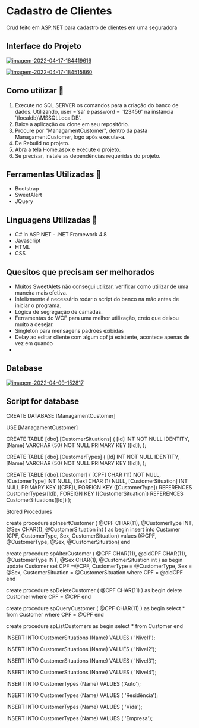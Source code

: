 # Cadastro de Clientes

Crud feito em ASP.NET para cadastro de clientes em uma seguradora

## Interface do Projeto

<a href="https://ibb.co/gD5LXwt"><img src="https://i.ibb.co/19DtpKR/imagem-2022-04-17-184419616.png" alt="imagem-2022-04-17-184419616" border="0"></a>

<a href="https://ibb.co/3dkPPVr"><img src="https://i.ibb.co/GpFrrGx/imagem-2022-04-17-184515860.png" alt="imagem-2022-04-17-184515860" border="0"></a>

## Como utilizar 🔖

1. Execute no SQL SERVER os comandos para a criação do banco de dados. Utilizando, user ='sa' e password = '123456' na instância '(localdb)\MSSQLLocalDB'.
2. Baixe a aplicação ou clone em seu repositório.
3. Procure por "ManagamentCustomer", dentro da pasta ManagamentCustomer, logo após execute-a.
4. De Rebuild no projeto.
5. Abra a tela Home.aspx e execute o projeto.
6. Se precisar, instale as dependências requeridas do projeto.

## Ferramentas Utilizadas 📜

- Bootstrap
- SweetAlert
- JQuery

## Linguagens Utilizadas 📃

- C# in ASP.NET - .NET Framework 4.8
- Javascript
- HTML
- CSS

## Quesitos que precisam ser melhorados

- Muitos SweetAlets não consegui utilizar, verificar como utilizar de uma maneira mais efetiva.
- Infelizmente é necessário rodar o script do banco na mão antes de iniciar o programa.
- Lógica de segregação de camadas.
- Ferramentas do WCF para uma melhor utilização, creio que deixou muito a desejar.
- Singleton para mensagens padrões exibidas
- Delay ao editar cliente com algum cpf já existente, acontece apenas de vez em quando
- 

## Database
<a href="https://ibb.co/LrR5dFs"><img src="https://i.ibb.co/r30s2jX/imagem-2022-04-09-152817.png" alt="imagem-2022-04-09-152817" border="0"></a>


## Script for database

CREATE DATABASE [ManagamentCustomer]

USE [ManagamentCustomer]

CREATE TABLE [dbo].[CustomerSituations] ( [Id] INT NOT NULL IDENTITY, [Name] VARCHAR (50) NOT NULL PRIMARY KEY ([Id]), );

CREATE TABLE [dbo].[CustomerTypes] ( [Id] INT NOT NULL IDENTITY, [Name] VARCHAR (50) NOT NULL PRIMARY KEY ([Id]), );

CREATE TABLE [dbo].[Customer] ( [CPF] CHAR (11) NOT NULL, [CustomerType] INT NULL, [Sex] CHAR (1) NULL, [CustomerSituation] INT NULL PRIMARY KEY ([CPF]), 
FOREIGN KEY ([CustomerType]) REFERENCES CustomerTypes([Id]), FOREIGN KEY ([CustomerSituation]) REFERENCES CustomerSituations([Id]) );

Stored Procedures

create procedure spInsertCustomer ( @CPF CHAR(11), @CustomerType INT, @Sex CHAR(1), @CustomerSituation int )
as begin insert into Customer (CPF, CustomerType, Sex, CustomerSituation) values (@CPF, @CustomerType, @Sex, @CustomerSituation) end

 create procedure spAlterCustomer 
 (
 @CPF CHAR(11),
 @oldCPF CHAR(11),
 @CustomerType INT, 
 @Sex CHAR(1), 
 @CustomerSituation int 
 ) 
as
begin
update Customer set
CPF =@CPF,
CustomerType = @CustomerType,
Sex = @Sex, 
CustomerSituation = @CustomerSituation
where CPF = @oldCPF end 

create procedure spDeleteCustomer ( @CPF CHAR(11) ) as begin delete Customer where CPF = @CPF end 

create procedure spQueryCustomer ( @CPF CHAR(11) ) as begin select * from Customer where CPF = @CPF end 

create procedure spListCustomers as begin select * from Customer end 

INSERT INTO CustomerSituations (Name)
VALUES ( 'Nivel1');

INSERT INTO CustomerSituations (Name)
VALUES ( 'Nivel2');

INSERT INTO CustomerSituations (Name)
VALUES ( 'Nivel3');

INSERT INTO CustomerSituations (Name)
VALUES ( 'Nivel4');

INSERT INTO CustomerTypes (Name)
VALUES ('Auto');

INSERT INTO CustomerTypes (Name)
VALUES ( 'Residência');

INSERT INTO CustomerTypes (Name)
VALUES ( 'Vida');

INSERT INTO CustomerTypes (Name)
VALUES ( 'Empresa');

